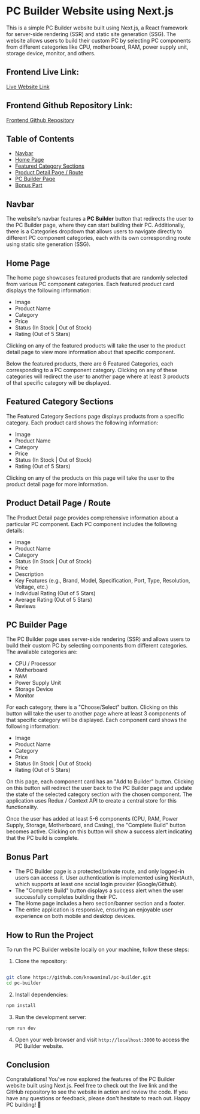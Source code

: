 # PC Builder Website using Next.js

This is a simple PC Builder website built using Next.js, a React framework for server-side rendering (SSR) and static site generation (SSG). The website allows users to build their custom PC by selecting PC components from different categories like CPU, motherboard, RAM, power supply unit, storage device, monitor, and others.

## Frontend Live Link:

[Live Website Link](https://pc-builder-knowaminul.vercel.app/)

## Frontend Github Repository Link:

[Frontend Github Repository](https://github.com/knowaminul/pc-builder)

## Table of Contents

- [Navbar](#navbar)
- [Home Page](#home-page)
- [Featured Category Sections](#featured-category-sections)
- [Product Detail Page / Route](#product-detail-page--route)
- [PC Builder Page](#pc-builder-page)
- [Bonus Part](#bonus-part)

## Navbar

The website's navbar features a **PC Builder** button that redirects the user to the PC Builder page, where they can start building their PC. Additionally, there is a Categories dropdown that allows users to navigate directly to different PC component categories, each with its own corresponding route using static site generation (SSG).

## Home Page

The home page showcases featured products that are randomly selected from various PC component categories. Each featured product card displays the following information:

- Image
- Product Name
- Category
- Price
- Status (In Stock | Out of Stock)
- Rating (Out of 5 Stars)

Clicking on any of the featured products will take the user to the product detail page to view more information about that specific component.

Below the featured products, there are 6 Featured Categories, each corresponding to a PC component category. Clicking on any of these categories will redirect the user to another page where at least 3 products of that specific category will be displayed.

## Featured Category Sections

The Featured Category Sections page displays products from a specific category. Each product card shows the following information:

- Image
- Product Name
- Category
- Price
- Status (In Stock | Out of Stock)
- Rating (Out of 5 Stars)

Clicking on any of the products on this page will take the user to the product detail page for more information.

## Product Detail Page / Route

The Product Detail page provides comprehensive information about a particular PC component. Each PC component includes the following details:

- Image
- Product Name
- Category
- Status (In Stock | Out of Stock)
- Price
- Description
- Key Features (e.g., Brand, Model, Specification, Port, Type, Resolution, Voltage, etc.)
- Individual Rating (Out of 5 Stars)
- Average Rating (Out of 5 Stars)
- Reviews

## PC Builder Page

The PC Builder page uses server-side rendering (SSR) and allows users to build their custom PC by selecting components from different categories. The available categories are:

- CPU / Processor
- Motherboard
- RAM
- Power Supply Unit
- Storage Device
- Monitor

For each category, there is a "Choose/Select" button. Clicking on this button will take the user to another page where at least 3 components of that specific category will be displayed. Each component card shows the following information:

- Image
- Product Name
- Category
- Price
- Status (In Stock | Out of Stock)
- Rating (Out of 5 Stars)

On this page, each component card has an "Add to Builder" button. Clicking on this button will redirect the user back to the PC Builder page and update the state of the selected category section with the chosen component. The application uses Redux / Context API to create a central store for this functionality.

Once the user has added at least 5-6 components (CPU, RAM, Power Supply, Storage, Motherboard, and Casing), the "Complete Build" button becomes active. Clicking on this button will show a success alert indicating that the PC build is complete.

## Bonus Part

- The PC Builder page is a protected/private route, and only logged-in users can access it. User authentication is implemented using NextAuth, which supports at least one social login provider (Google/Github).
- The "Complete Build" button displays a success alert when the user successfully completes building their PC.
- The Home page includes a hero section/banner section and a footer.
- The entire application is responsive, ensuring an enjoyable user experience on both mobile and desktop devices.

## How to Run the Project

To run the PC Builder website locally on your machine, follow these steps:

1. Clone the repository:
```bash

git clone https://github.com/knowaminul/pc-builder.git
cd pc-builder

```
2. Install dependencies:
```bash
npm install
```
3. Run the development server:
```bash
npm run dev
```
4. Open your web browser and visit `http://localhost:3000` to access the PC Builder website.

## Conclusion

Congratulations! You've now explored the features of the PC Builder website built using Next.js. Feel free to check out the live link and the GitHub repository to see the website in action and review the code. If you have any questions or feedback, please don't hesitate to reach out. Happy PC building! 🚀
